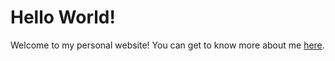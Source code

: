 # Hello World!

Welcome to my personal website! You can get to know more about me [here](https://www.linkedin.com/in/idimitrakopoulos/).
